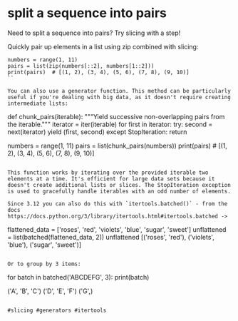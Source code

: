 # split a sequence into pairs

Need to split a sequence into pairs? Try slicing with a step!

Quickly pair up elements in a list using zip combined with slicing:

```
numbers = range(1, 11)
pairs = list(zip(numbers[::2], numbers[1::2]))
print(pairs)  # [(1, 2), (3, 4), (5, 6), (7, 8), (9, 10)]
``

You can also use a generator function. This method can be particularly useful if you're dealing with big data, as it doesn't require creating intermediate lists:

```
def chunk_pairs(iterable):
    """Yield successive non-overlapping pairs from the iterable."""
    iterator = iter(iterable)
    for first in iterator:
        try:
            second = next(iterator)
            yield (first, second)
        except StopIteration:
            return

numbers = range(1, 11)
pairs = list(chunk_pairs(numbers))
print(pairs)  # [(1, 2), (3, 4), (5, 6), (7, 8), (9, 10)]
```

This function works by iterating over the provided iterable two elements at a time. It's efficient for large data sets because it doesn't create additional lists or slices. The StopIteration exception is used to gracefully handle iterables with an odd number of elements.

Since 3.12 you can also do this with `itertools.batched()` - from the docs https://docs.python.org/3/library/itertools.html#itertools.batched ->

```
flattened_data = ['roses', 'red', 'violets', 'blue', 'sugar', 'sweet']
unflattened = list(batched(flattened_data, 2))
unflattened
[('roses', 'red'), ('violets', 'blue'), ('sugar', 'sweet')]
```

Or to group by 3 items:

```
for batch in batched('ABCDEFG', 3):
    print(batch)

('A', 'B', 'C')
('D', 'E', 'F')
('G',)
```

#slicing #generators #itertools
